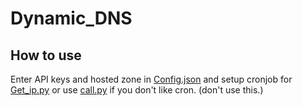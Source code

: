 # Dynamic_DNS

## How to use
Enter API keys and hosted zone in [Config.json](https://github.com/Techtot1/Dynamic_DNS/blob/main/Config.json)
and setup cronjob for [Get_ip.py](https://github.com/Techtot1/Dynamic_DNS/blob/main/Get_ip.py) or use [call.py](https://github.com/Techtot1/Dynamic_DNS/blob/main/Call.py) if you don't like cron. (don't use this.)
